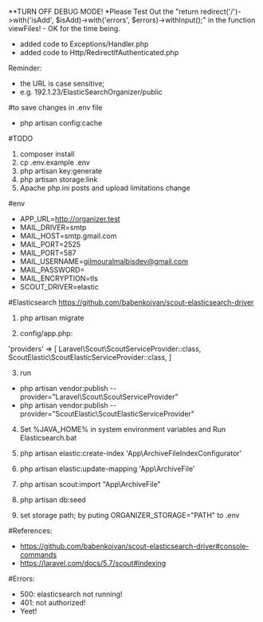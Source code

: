 **TURN OFF DEBUG MODE!
*Please Test Out the "return redirect('/')->with('isAdd', $isAdd)->with('errors', $errors)->withInput();" in the function viewFiles! - OK for the time being.


- added code to Exceptions/Handler.php
- added code to Http/RedirectIfAuthenticated.php

Reminder:
- the URL is case sensitive; 
- e.g. 192.1.23/ElasticSearchOrganizer/public 


#to save changes in .env file
- php artisan config:cache 


#TODO
1. composer install
2. cp .env.example .env
3. php artisan key:generate
4. php artisan storage:link
5. Apache php.ini posts and upload limitations change

#env
- APP_URL=http://organizer.test
- MAIL_DRIVER=smtp
- MAIL_HOST=smtp.gmail.com
- MAIL_PORT=2525
- MAIL_PORT=587
- MAIL_USERNAME=gilmouralmalbisdev@gmail.com
- MAIL_PASSWORD=
- MAIL_ENCRYPTION=tls
- SCOUT_DRIVER=elastic

#Elasticsearch
https://github.com/babenkoivan/scout-elasticsearch-driver

1. php artisan migrate 

2. config/app.php:

'providers' => [
    Laravel\Scout\ScoutServiceProvider::class,
    ScoutElastic\ScoutElasticServiceProvider::class,
]

3. run 
- php artisan vendor:publish --provider="Laravel\Scout\ScoutServiceProvider"
- php artisan vendor:publish --provider="ScoutElastic\ScoutElasticServiceProvider"

4. Set %JAVA_HOME% in system environment variables and Run Elasticsearch.bat

5. php artisan elastic:create-index 'App\ArchiveFileIndexConfigurator'

6. php artisan elastic:update-mapping 'App\ArchiveFile'

7. php artisan scout:import "App\ArchiveFile"

8. php artisan db:seed

9. set storage path; by puting ORGANIZER_STORAGE="PATH" to .env

#References:
- https://github.com/babenkoivan/scout-elasticsearch-driver#console-commands
- https://laravel.com/docs/5.7/scout#indexing

#Errors:
- 500: elasticsearch not running!
- 401: not authorized!
- Yeet!

